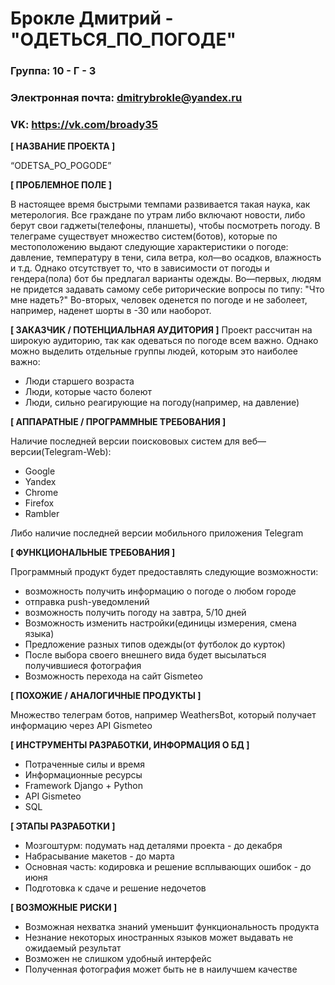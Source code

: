 # Брокле Дмитрий - "ОДЕТЬСЯ_ПО_ПОГОДЕ"

### Группа: 10 - Г - 3
### Электронная почта: dmitrybrokle@yandex.ru
### VK: https://vk.com/broady35


**[ НАЗВАНИЕ ПРОЕКТА ]**

“ODETSA_PO_POGODE”

**[ ПРОБЛЕМНОЕ ПОЛЕ ]**

В настоящее время быстрыми темпами развивается такая наука, как метерология. Все граждане по утрам либо включают новости, либо берут свои гаджеты(телефоны, планшеты), чтобы посмотреть погоду. В телеграме существует множество систем(ботов), которые по местоположению выдают следующие характеристики о погоде: давление, температуру в тени, сила ветра, кол—во осадков, влажность и т.д. Однако отсутствует то, что в зависимости от погоды и гендера(пола) бот бы предлагал варианты одежды. Во—первых, людям не придется задавать самому себе риторические вопросы по типу: "Что мне надеть?" Во-вторых, человек оденется по погоде и не заболеет, например, наденет шорты в -30 или наоборот.

**[ ЗАКАЗЧИК / ПОТЕНЦИАЛЬНАЯ АУДИТОРИЯ ]**
Проект рассчитан на широкую аудиторию, так как одеваться по погоде всем важно. Однако можно выделить отдельные группы людей, которым это наиболее важно:
* Люди старшего возраста
* Люди, которые часто болеют
* Люди, сильно реагирующие на погоду(например, на давление)

**[ АППАРАТНЫЕ / ПРОГРАММНЫЕ ТРЕБОВАНИЯ ]** 

Наличие последней версии поискововых систем для веб—версии(Telegram-Web):
* Google
* Yandex
* Chrome
* Firefox
* Rambler

Либо наличие последней версии мобильного приложения Telegram

**[ ФУНКЦИОНАЛЬНЫЕ ТРЕБОВАНИЯ ]**

Программный продукт будет предоставлять следующие возможности:
* возможность получить информацию о погоде о любом городе
* отправка push-уведомлений
* возможность получить погоду на завтра, 5/10 дней
* Возможность изменить настройки(единицы измерения, смена языка)
* Предложение разных типов одежды(от футболок до курток)
* После выбора своего внешнего вида будет высылаться получившиеся фотография
* Возможность перехода на сайт Gismeteo

**[ ПОХОЖИЕ / АНАЛОГИЧНЫЕ ПРОДУКТЫ ]**

Множество телеграм ботов, например WeathersBot, который получает информацию через API Gismeteo

**[ ИНСТРУМЕНТЫ РАЗРАБОТКИ, ИНФОРМАЦИЯ О БД ]**

* Потраченные силы и время
* Информационные ресурсы
* Framework Django + Python
* API Gismeteo
* SQL

**[ ЭТАПЫ РАЗРАБОТКИ ]**

* Мозгоштурм: подумать над деталями проекта - до декабря
* Набрасывание макетов - до марта
* Основная часть: кодировка и решение всплывающих ошибок - до июня
* Подготовка к сдаче и решение недочетов

**[ ВОЗМОЖНЫЕ РИСКИ ]**

* Возможная нехватка знаний уменьшит функциональность продукта
* Незнание некоторых иностранных языков может выдавать не ожидаемый результат
* Возможен не слишком удобный интерфейс
* Полученная фотография может быть не в наилучшем качестве
